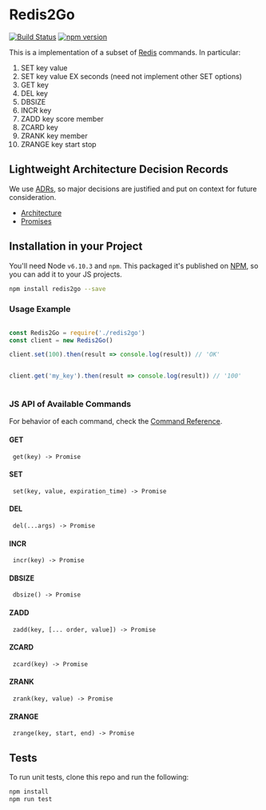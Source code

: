 # Redis2Go 
[![Build Status](https://travis-ci.org/cris7ian/redis2go.svg?branch=master)](https://travis-ci.org/cris7ian/redis2go)
[![npm version](https://badge.fury.io/js/redis2go.svg)](https://badge.fury.io/js/redis2go)

This is a implementation of a subset of [Redis](https://redis.io/) commands. In particular:

1. SET  key value
2. SET  key value EX seconds  (need not implement other SET options)
3. GET  key
4. DEL  key
5. DBSIZE
6. INCR  key
7. ZADD  key score member
8. ZCARD  key
9. ZRANK  key member
10. ZRANGE  key start stop

## Lightweight Architecture Decision Records

We use [ADRs](https://www.thoughtworks.com/radar/techniques/lightweight-architecture-decision-records), so major decisions
are justified and put on context for future consideration.

- [Architecture](./doc/001-architecture.md)
- [Promises](./doc/002-promises.md)

## Installation in your Project

You'll need Node `v6.10.3` and `npm`. This packaged it's published on [NPM](https://www.npmjs.com/package/redis2go), so 
you can add it to your JS projects.

```bash
npm install redis2go --save
```

### Usage Example

```js

const Redis2Go = require('./redis2go')
const client = new Redis2Go()

client.set(100).then(result => console.log(result)) // 'OK'


client.get('my_key').then(result => console.log(result)) // '100'
 
```

### JS API of Available Commands

For behavior of each command, check the [Command Reference](https://redis.io/commands).

#### GET
```
 get(key) -> Promise
```

#### SET
```
 set(key, value, expiration_time) -> Promise
```

#### DEL
```
 del(...args) -> Promise
```

#### INCR
```
 incr(key) -> Promise
```

#### DBSIZE
```
 dbsize() -> Promise
```

#### ZADD
```
 zadd(key, [... order, value]) -> Promise
```

#### ZCARD
```
 zcard(key) -> Promise
```

#### ZRANK
```
 zrank(key, value) -> Promise
```

#### ZRANGE
```
 zrange(key, start, end) -> Promise
```

## Tests

To run unit tests, clone this repo and run the following:

```bash
npm install
npm run test
```